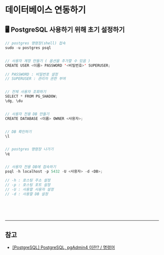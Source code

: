 # 데이터베이스 연동하기

## 🖥 PostgreSQL 사용하기 위해 초기 설정하기
```java
// postgres 명령창(shell) 접속
sudo -u postgres psql


// 사용자 계정 만들기 ( 옵션을 추가할 수 있음 )
CREATE USER <이름> PASSWORD '<비밀번호>' SUPERUSER;

// PASSWORD : 비밀번호 설정
// SUPERUSER : 관리자 권한 부여


// 전체 사용자 조회하기
SELECT * FROM PG_SHADOW;
\dg, \du


// 사용자 전용 DB 만들기
CREATE DATABASE <이름> OWNER <사용자>;


// DB 확인하기
\l


// postgres 명령창 나가기
\q


// 사용자 전용 DB에 접속하기
psql -h localhost -p 5432 -U <사용자> -d <DB>;

// -h : 호스팅 주소 설정
// -p : 호스팅 포트 설정
// -U : 사용할 사용자 설정
// -d : 사용할 DB 설정
```

<br/><br/><br/>
***
## 참고
* [[PostgreSQL] PostgreSQL, pgAdmin4 이란? / 명령어](https://defineall.tistory.com/852)
